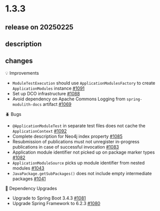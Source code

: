 # 1.3.3

## release on 20250225
## description
## changes
💡 Improvements

* <code>ModuleTestExecution</code> should use <code>ApplicationModulesFactory</code> to create <code>ApplicationModules</code> instance <a href="https://github.com/spring-projects/spring-modulith/issues/1091" data-hovercard-type="issue" data-hovercard-url="/spring-projects/spring-modulith/issues/1091/hovercard">#1091</a>
* Set up DCO infrastructure <a href="https://github.com/spring-projects/spring-modulith/issues/1088" data-hovercard-type="issue" data-hovercard-url="/spring-projects/spring-modulith/issues/1088/hovercard">#1088</a>
* Avoid dependency on Apache Commons Logging from <code>spring-modulith-docs</code> artifact <a href="https://github.com/spring-projects/spring-modulith/issues/1069" data-hovercard-type="issue" data-hovercard-url="/spring-projects/spring-modulith/issues/1069/hovercard">#1069</a>

🪲 Bugs

* <code>@ApplicationModuleTest</code> in separate test files does not cache the <code>ApplicationContext</code> <a href="https://github.com/spring-projects/spring-modulith/issues/1092" data-hovercard-type="issue" data-hovercard-url="/spring-projects/spring-modulith/issues/1092/hovercard">#1092</a>
* Complete description for Neo4j index property <a href="https://github.com/spring-projects/spring-modulith/issues/1085" data-hovercard-type="issue" data-hovercard-url="/spring-projects/spring-modulith/issues/1085/hovercard">#1085</a>
* Resubmission of publications must not unregister in-progress publications in case of successful invocation <a href="https://github.com/spring-projects/spring-modulith/issues/1083" data-hovercard-type="issue" data-hovercard-url="/spring-projects/spring-modulith/issues/1083/hovercard">#1083</a>
* Application module identifier not picked up on package marker types <a href="https://github.com/spring-projects/spring-modulith/issues/1082" data-hovercard-type="issue" data-hovercard-url="/spring-projects/spring-modulith/issues/1082/hovercard">#1082</a>
* <code>ApplicationModuleSource</code> picks up module identifier from nested modules <a href="https://github.com/spring-projects/spring-modulith/issues/1043" data-hovercard-type="issue" data-hovercard-url="/spring-projects/spring-modulith/issues/1043/hovercard">#1043</a>
* <code>JavaPackage.getSubPackages()</code> does not include empty intermediate packages <a href="https://github.com/spring-projects/spring-modulith/issues/1041" data-hovercard-type="issue" data-hovercard-url="/spring-projects/spring-modulith/issues/1041/hovercard">#1041</a>

🔨 Dependency Upgrades

* Upgrade to Spring Boot 3.4.3 <a href="https://github.com/spring-projects/spring-modulith/issues/1081" data-hovercard-type="issue" data-hovercard-url="/spring-projects/spring-modulith/issues/1081/hovercard">#1081</a>
* Upgrade Spring Framework to 6.2.3 <a href="https://github.com/spring-projects/spring-modulith/issues/1080" data-hovercard-type="issue" data-hovercard-url="/spring-projects/spring-modulith/issues/1080/hovercard">#1080</a>

